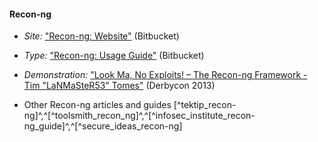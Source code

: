 
#### Recon-ng

  * *Site:* ["Recon-ng: Website"](https://bitbucket.org/LaNMaSteR53/recon-ng/overview) (Bitbucket)
  
  * *Type:* ["Recon-ng: Usage Guide"](https://bitbucket.org/LaNMaSteR53/recon-ng/wiki/Usage%20Guide) (Bitbucket)
  
  * *Demonstration:* ["Look Ma, No Exploits! – The Recon-ng Framework - Tim "LaNMaSteR53" Tomes"](http://www.irongeek.com/i.php?page=videos/derbycon3/1104-look-ma-no-exploits-the-recon-ng-framework-tim-lanmaster53-tomes) (Derbycon 2013)
  
  * Other Recon-ng articles and guides [^tektip_recon-ng]^,^[^toolsmith_recon_ng]^,^[^infosec_institute_recon-ng_guide]^,^[^secure_ideas_recon-ng]
